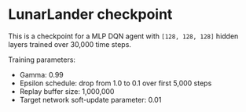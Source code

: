 # LunarLander checkpoint

This is a checkpoint for a MLP DQN agent with `[128, 128, 128]` hidden
layers trained over 30,000 time steps.

Training parameters:

* Gamma: 0.99
* Epsilon schedule: drop from 1.0 to 0.1 over first 5,000 steps
* Replay buffer size: 1,000,000
* Target network soft-update parameter: 0.01
